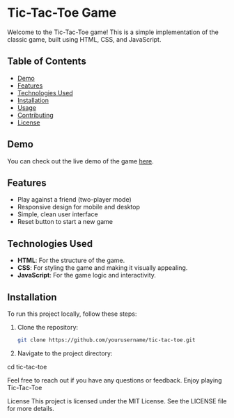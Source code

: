 # Tic-Tac-Toe Game

Welcome to the Tic-Tac-Toe game! This is a simple implementation of the classic game, built using HTML, CSS, and JavaScript. 

## Table of Contents

- [Demo](#demo)
- [Features](#features)
- [Technologies Used](#technologies-used)
- [Installation](#installation)
- [Usage](#usage)
- [Contributing](#contributing)
- [License](#license)

## Demo

You can check out the live demo of the game [here](link-to-your-demo).

## Features

- Play against a friend (two-player mode)
- Responsive design for mobile and desktop
- Simple, clean user interface
- Reset button to start a new game

## Technologies Used

- **HTML**: For the structure of the game.
- **CSS**: For styling the game and making it visually appealing.
- **JavaScript**: For the game logic and interactivity.

## Installation

To run this project locally, follow these steps:

1. Clone the repository:
   ```bash
   git clone https://github.com/yourusername/tic-tac-toe.git
2. Navigate to the project directory:

 cd tic-tac-toe
 
Feel free to reach out if you have any questions or feedback. Enjoy playing Tic-Tac-Toe

License
This project is licensed under the MIT License. See the LICENSE file for more details.
